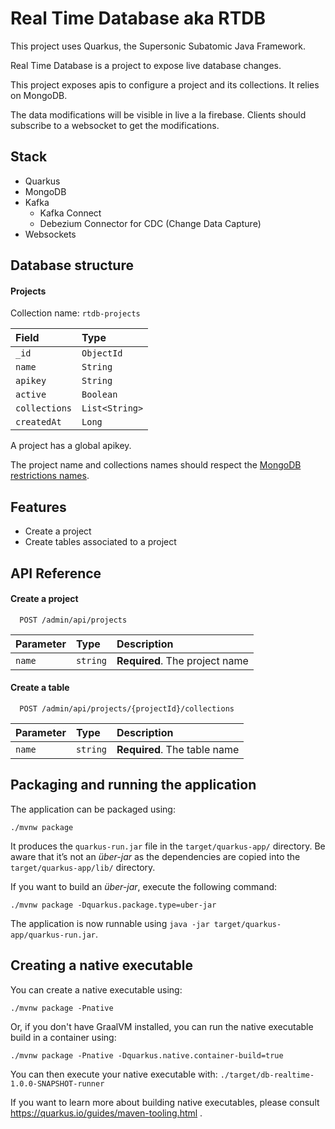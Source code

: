 # Real Time Database aka RTDB

This project uses Quarkus, the Supersonic Subatomic Java Framework.

Real Time Database is a project to expose live database changes.

This project exposes apis to configure a project and its collections. It relies on MongoDB.

The data modifications will be visible in live a la firebase. Clients should subscribe to a websocket to get the
modifications.

## Stack

- Quarkus
- MongoDB
- Kafka
    - Kafka Connect
    - Debezium Connector for CDC (Change Data Capture)
- Websockets

## Database structure

#### Projects

Collection name: `rtdb-projects`

| Field         | Type            |
| :--------     | :-------        |
| `_id`         | `ObjectId`      |
| `name`        | `String`        |
| `apikey`      | `String`        |
| `active`      | `Boolean`       |
| `collections` | `List<String>`  |
| `createdAt`   | `Long`          |

A project has a global apikey.

The project name and collections names should respect
the [MongoDB restrictions names](https://docs.mongodb.com/manual/reference/limits/#std-label-restrictions-on-db-names).

## Features

- Create a project
- Create tables associated to a project

## API Reference

#### Create a project

```http
  POST /admin/api/projects
```

| Parameter | Type     | Description                |
| :-------- | :------- | :------------------------- |
| `name` | `string` | **Required**. The project name |

#### Create a table

```http
  POST /admin/api/projects/{projectId}/collections
```

| Parameter | Type     | Description                       |
| :-------- | :------- | :-------------------------------- |
| `name`      | `string` | **Required**. The table name |

## Packaging and running the application

The application can be packaged using:

```shell script
./mvnw package
```

It produces the `quarkus-run.jar` file in the `target/quarkus-app/` directory. Be aware that it’s not an _über-jar_ as
the dependencies are copied into the `target/quarkus-app/lib/` directory.

If you want to build an _über-jar_, execute the following command:

```shell script
./mvnw package -Dquarkus.package.type=uber-jar
```

The application is now runnable using `java -jar target/quarkus-app/quarkus-run.jar`.

## Creating a native executable

You can create a native executable using:

```shell script
./mvnw package -Pnative
```

Or, if you don't have GraalVM installed, you can run the native executable build in a container using:

```shell script
./mvnw package -Pnative -Dquarkus.native.container-build=true
```

You can then execute your native executable with: `./target/db-realtime-1.0.0-SNAPSHOT-runner`

If you want to learn more about building native executables, please consult https://quarkus.io/guides/maven-tooling.html
.
